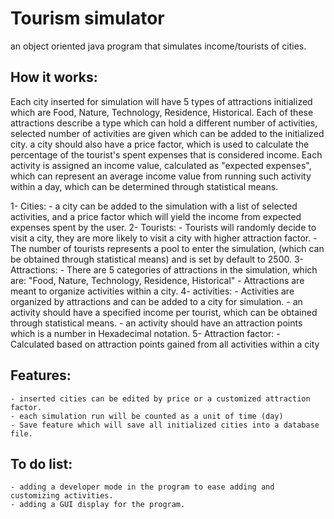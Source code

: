 # Tourism simulator
 an object oriented java program that simulates income/tourists of cities.
## How it works:
 Each city inserted for simulation will have 5 types of attractions initialized which are Food, Nature, Technology, Residence, Historical. Each of these attractions describe a type which can hold a different number of activities, selected  number of activities are given which can be added to the initialized city. a city should also have a price factor, which is used to calculate the percentage of the tourist's spent expenses that is considered income. Each activity is assigned an income value, calculated as "expected expenses", which can represent an average income value from running such activity within a day, which can be determined through statistical means.

 1- Cities:
    - a city can be added to the simulation with a list of selected activities, and a price factor which will yield the income from expected expenses spent by the user.
 2- Tourists:
    - Tourists will randomly decide to visit a city, they are more likely to visit a city with higher attraction factor.
    - The number of tourists represents a pool to enter the simulation, (which can be obtained through statistical means) and is set by default to 2500.
 3- Attractions:
    - There are 5 categories of attractions in the simulation, which are: "Food, Nature, Technology, Residence, Historical"
    - Attractions are meant to organize activities within a city.
 4- activities:
    - Activities are organized by attractions and can be added to a city for simulation.
    - an activity should have a specified income per tourist, which can be obtained through statistical means.
    - an activity should have an attraction points which is a number in Hexadecimal notation.
  5- Attraction factor:
    - Calculated based on attraction points gained from all activities within a city

  ## Features:
    - inserted cities can be edited by price or a customized attraction factor.
    - each simulation run will be counted as a unit of time (day)
    - Save feature which will save all initialized cities into a database file.
  ## To do list:
    - adding a developer mode in the program to ease adding and customizing activities.
    - adding a GUI display for the program.
